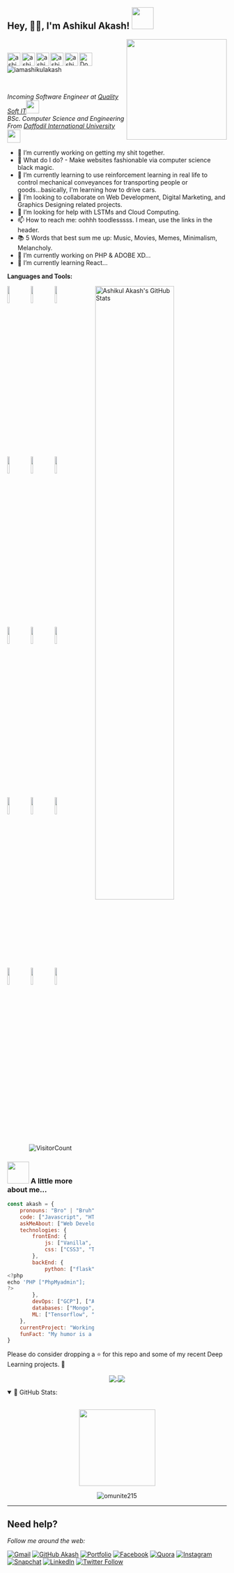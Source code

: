 <h2>Hey, 🙏🏻, I'm Ashikul Akash! <img src="https://media.giphy.com/media/mGcNjsfWAjY5AEZNw6/giphy.gif" width="50"></h2> <img align='right' src="https://media.giphy.com/media/M9gbBd9nbDrOTu1Mqx/giphy.gif" width="230">

<br/>
<div align = 'left'>
<a href="https://twitter.com/iamashikulakash">
  <img align="left" alt="ashikul | Twitter" width="30px" src="https://github.com/anmolpant/anmolpant/blob/master/assets/twitter.png" />
</a>
<a href="https://www.linkedin.com/in/iamashikulakash/">
  <img align="left" alt="ashikul's Linkdin" width="30px" src="https://github.com/anmolpant/anmolpant/blob/master/assets/linkedin.png" />
</a>
<a href="https://www.ashikulakash.xyz/">
  <img align="left" alt="ashikul's Portfolio" width="30px" src="https://github.com/anmolpant/anmolpant/blob/master/assets/planet.svg" />
</a>
<a href="https://www.facebook.com/iamashikulakash">
  <img align="left" alt="ashikul's Facebook" width="30px" src="https://github.com/anmolpant/anmolpant/blob/master/assets/facebook.png" />
</a>
<a href="(https://www.instagram.com/meashikulakash/">
  <img align="left" alt="ashikul's Instagram" width="30px" src="https://github.com/anmolpant/anmolpant/blob/master/assets/instagram.png" />
</a>
<a href="https://drive.google.com/file/d/12VWmCpws1HsJoJewA5Ds0zdnk4zeQJq9/view?usp=sharing">
  <img align="left" alt="Download Resume" width="30px" src="https://github.com/anmolpant/anmolpant/blob/master/assets/curriculum-vitae-resume-svgrepo-com.svg" />
</a>
  <p><img src="https://komarev.com/ghpvc/?username=iamashikulakash&label=Profile%20views&color=0e75b6&style=flat" alt="iamashikulakash"></p> 
 <br />

<p><em>Incoming Software Engineer at <a href="https://www.linkedin.com/company/qualitysoftit/">Quality Soft IT</a><img src="https://media.giphy.com/media/WUlplcMpOCEmTGBtBW/giphy.gif" width="30"></br>BSc. Computer Science and Engineering From <a href="https://www.daffodilvarsity.edu.bd/">Daffodil International University</a><img src="https://media.giphy.com/media/fYSnHlufseco8Fh93Z/giphy.gif" width="30">
</em></p>

- 🔭 I’m currently working on getting my shit together.
- 🔮 What do I do? - Make websites fashionable via computer science black magic.
- 🌱 I’m currently learning to use reinforcement learning in real life to control mechanical 
      conveyances for transporting people or goods...basically, I'm learning how to drive cars. 
- 👯 I’m looking to collaborate on Web Development, Digital Marketing, and Graphics Designing related projects.
- 🤔 I’m looking for help with LSTMs and Cloud Computing. 
- 📫 How to reach me: oohhh toodlesssss. I mean, use the links in the header.
- 📚 5 Words that best sum me up: Music, Movies, Memes, Minimalism, Melancholy.
- 🔭 I’m currently working on PHP & ADOBE XD...
- 🌱 I’m currently learning React...

**Languages and Tools:** 

<p>
  <a href="https://github.com/iamashikulakash/">
    <img width="60%" align="right" alt="Ashikul Akash's GitHub Stats" src="https://github-readme-stats.vercel.app/api?username=iamashikulakash&show_icons=true&hide_border=true" />
  </a>
  
  
  <code><img width="10%" src="https://www.vectorlogo.zone/logos/python/python-ar21.svg"></code>
  <code><img width="10%" src="https://www.vectorlogo.zone/logos/tensorflow/tensorflow-ar21.svg"></code>
  <code><img width="10%" src="https://www.vectorlogo.zone/logos/numpy/numpy-ar21.svg"></code>
  <br />
  <code><img width="10%" src="https://www.vectorlogo.zone/logos/w3_html5/w3_html5-ar21.svg"></code>
  <code><img width="10%" src="https://www.vectorlogo.zone/logos/tailwindcss/tailwindcss-ar21.svg"></code>
  <code><img width="10%" src="https://www.vectorlogo.zone/logos/javascript/javascript-ar21.svg"></code>
  <br />
  <code><img width="10%" src="https://www.vectorlogo.zone/logos/mysql/mysql-ar21.svg"></code>
  <code><img width="10%" src="https://www.vectorlogo.zone/logos/java/java-ar21.svg"></code>
  <code><img width="10%" src="https://www.vectorlogo.zone/logos/pocoo_flask/pocoo_flask-ar21.svg"></code>
  <br />
  <code><img width="10%" src="https://www.vectorlogo.zone/logos/git-scm/git-scm-ar21.svg"></code>
  <code><img width="10%" src="https://www.vectorlogo.zone/logos/jquery/jquery-ar21.svg"></code>
  <code><img width="10%" src="https://www.vectorlogo.zone/logos/google_analytics/google_analytics-ar21.svg"></code>
  <br />
  <code><img width="10%" src="https://github.com/valohai/ml-logos/blob/master/keras-text.svg"></code>
  <code><img width="10%" src="https://www.vectorlogo.zone/logos/opencv/opencv-ar21.svg"></code>
  <code><img width="10%" src="https://www.vectorlogo.zone/logos/wordpress/wordpress-ar21.svg"></code>
  
</p>

<div align="center">

![VisitorCount](https://profile-counter.glitch.me/{iamashikulakash}/count.svg)

</div>


### <img src="https://media.giphy.com/media/VgCDAzcKvsR6OM0uWg/giphy.gif" width="50"> A little more about me...  

```javascript
const akash = {
    pronouns: "Bro" | "Bruh",
    code: ["Javascript", "HTML", "Python", "PhP", "C++"],
    askMeAbout: ["Web Developer", "Tech", "Machine Learning", "Digital Marketing", "Content Writing",],
    technologies: {
        frontEnd: {
            js: ["Vanilla", "jQuery"],
            css: ["CSS3", "Tailwind", "Bootstrap"]
        },
        backEnd: {
            python: ["flask"]
<?php
echo 'PHP ["PhpMyadmin"];
?>
        },
        devOps: ["GCP"], ["Azure"]
        databases: ["Mongo", "MySql", "sqlite", "phpMyAdmin", "Oracle"],
        ML: ["Tensorflow", "Keras", "Sklearn", "open-cv", "matplotlib", "pandas",]
    },
    currentProject: "Working on shared parcel delivery worldwide platform.",
    funFact: "My humor is a cry for help."
}
```

Please do consider dropping a ⭐ for this repo and some of my recent Deep Learning projects. 🥺

<p align="center">
  <a href="https://github.com/iamashikulakash/WebDevelopmentCourse">
    <img align="center" src="https://github-readme-stats.vercel.app/api/pin/?username=iamashikulakash&repo=webdevelopmentcourse" />
  </a>
  <a href="https://github.com/iamashikulakash/TensorFlow-2.x-YOLOv3">
    <img align="center" src="https://github-readme-stats.vercel.app/api/pin/?username=iamashikulakash&repo=TensorFlow-2.x-YOLOv3" />
  </a>

<details open="">
<summary>
 📔 GitHub Stats:
</summary>
<br>
<p align="center">
  
  <a href="https://github.com/omunite215">
    <img align="center" height="175px"  src="https://github-readme-stats.vercel.app/api/top-langs/?username=omunite215&text_color=FFFFFF&bg_color=000000&title_color=94b4a4&langs_count=15&layout=compact&hide_border=true" />
  </a>
</p>
  <p align="center"><img align="center" src="https://github-readme-streak-stats.herokuapp.com/?user=omunite215&text_color=FFFFFF&bg_color=000000&title_color=94b4a4&langs_count=15&layout=compact&hide_border=true" alt="omunite215" /></p>
</details>

---

## Need help?
<i>Follow me around the web:</i><br>

[![Gmail](https://img.shields.io/badge/%20-Send%20Mail-black?color=14171A&labelColor=ef5350&logo=gmail&logoColor=ffffff)](mailto:meashikul@hotmail.com?subject=From%20GitHub&body=Hi,%20there.%20Found%20you%20from%20GitHub.) [![GitHub Akash](https://img.shields.io/github/followers/iamashikulakash?label=follow&style=social)](https://github.com/iamashikulakash) [![Portfolio](https://img.shields.io/badge/-iamashikulakash.github.io-242424?style=flat-square&logo=circle&logoColor=White)](https://iamashikulakash.github.io/) [![Facebook](https://img.shields.io/badge/Facebook-add-blue.svg?logo=facebook&logoColor=white)](https://www.facebook.com/iamashikulakash) [![Quora](https://img.shields.io/badge/Quora-ask-red.svg?logo=quora)](https://www.quora.com/profile/iamashikulakash) [![Instagram](https://img.shields.io/badge/Instagram-follow-purple.svg?logo=instagram&logoColor=white)](https://www.instagram.com/iamashikulakash/) [![Snapchat](https://img.shields.io/badge/Snapchat-add-yellow.svg?logo=snapchat&logoColor=white)](https://www.snapchat.com/add/iamashikulakash) [![LinkedIn](https://img.shields.io/badge/LinkedIn-connect-blue.svg?logo=linkedin&logoColor=white)](https://www.linkedin.com/in/iamashikulakash/) [![Twitter Follow](https://img.shields.io/twitter/follow/nastikbrahmin?style=social)](https://twitter.com/iamashikulakash) 

</p>
